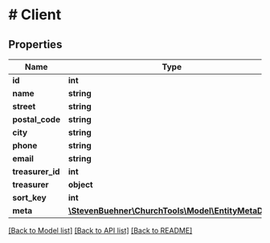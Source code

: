 # # Client

## Properties

Name | Type | Description | Notes
------------ | ------------- | ------------- | -------------
**id** | **int** |  | [optional]
**name** | **string** |  | [optional]
**street** | **string** |  | [optional]
**postal_code** | **string** |  | [optional]
**city** | **string** |  | [optional]
**phone** | **string** |  | [optional]
**email** | **string** |  | [optional]
**treasurer_id** | **int** | Person ID | [optional]
**treasurer** | **object** | PersonDomainObject | [optional]
**sort_key** | **int** |  | [optional]
**meta** | [**\StevenBuehner\ChurchTools\Model\EntityMetaData**](EntityMetaData.md) |  | [optional]

[[Back to Model list]](../../README.md#models) [[Back to API list]](../../README.md#endpoints) [[Back to README]](../../README.md)
